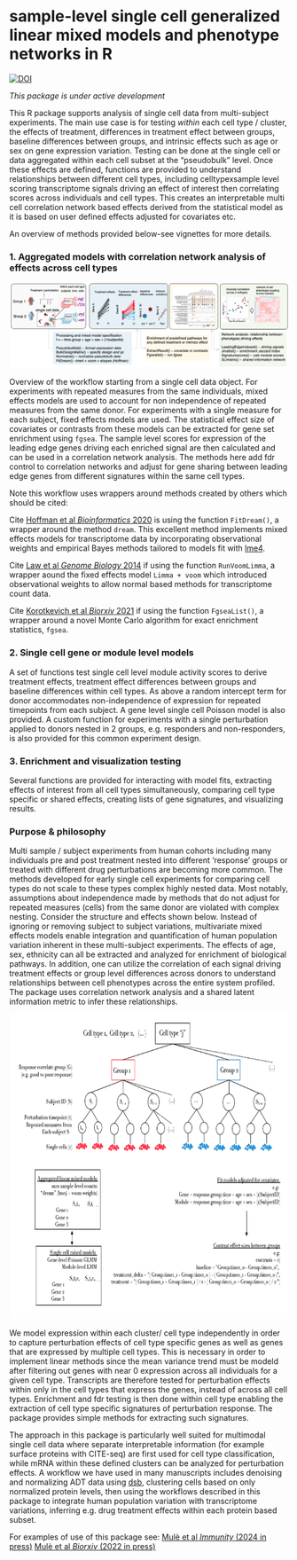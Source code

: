 sample-level single cell generalized linear mixed models and phenotype
networks in R
================

<!-- README.md is generated from README.Rmd. Please edit that file -->

[![DOI](https://zenodo.org/badge/330215343.svg)](https://zenodo.org/badge/latestdoi/330215343)

*This package is under active development*

This R package supports analysis of single cell data from multi-subject
experiments. The main use case is for testing *within* each cell type /
cluster, the effects of treatment, differences in treatment effect
between groups, baseline differences between groups, and intrinsic
effects such as age or sex on gene expression variation. Testing can be
done at the single cell or data aggregated within each cell subset at
the “pseudobulk” level. Once these effects are defined, functions are
provided to understand relationships between different cell types,
including celltypexsample level scoring transcriptome signals driving an
effect of interest then correlating scores across individuals and cell
types. This creates an interpretable multi cell correlation network
based effects derived from the statistical model as it is based on user
defined effects adjusted for covariates etc.

An overview of methods provided below-see vignettes for more details.

### 1. Aggregated models with correlation network analysis of effects across cell types

<p align="center">
<img src="man/figures/scglmmr_workflow_pb.png" />
</p>

Overview of the workflow starting from a single cell data object. For
experiments with repeated measures from the same individuals, mixed
effects models are used to account for non independence of repeated
measures from the same donor. For experiments with a single measure for
each subject, fixed effects models are used. The statistical effect size
of covariates or contrasts from these models can be extracted for gene
set enrichment using `fgsea`. The sample level scores for expression of
the leading edge genes driving each enriched signal are then calculated
and can be used in a correlation network analysis. The methods here add
fdr control to correlation networks and adjust for gene sharing between
leading edge genes from different signatures within the same cell types.

Note this workflow uses wrappers around methods created by others which
should be cited:

Cite [Hoffman et al *Bioinformatics*
2020](https://doi.org/10.1093/bioinformatics/btaa687) is using the
function `FitDream()`, a wrapper around the method `dream`. This
excellent method implements mixed effects models for transcriptome data
by incorporating observational weights and empirical Bayes methods
tailored to models fit with
[lme4](https://www.jstatsoft.org/article/view/v067i01).

Cite [Law et al *Genome Biology*
2014](https://genomebiology.biomedcentral.com/articles/10.1186/gb-2014-15-2-r29)
if using the function `RunVoomLimma`, a wrapper aound the fixed effects
model `Limma + voom` which introduced observational weights to allow
normal based methods for transcriptome count data.

Cite [Korotkevich et al *Biorxiv*
2021](https://www.biorxiv.org/content/10.1101/060012v3) if using the
function `FgseaList()`, a wrapper around a novel Monte Carlo algorithm
for exact enrichment statistics, `fgsea`.

### 2. Single cell gene or module level models

A set of functions test single cell level module activity scores to
derive treatment effects, treatment effect differences between groups
and baseline differences within cell types. As above a random intercept
term for donor accommodates non-independence of expression for repeated
timepoints from each subject. A gene level single cell Poisson model is
also provided. A custom function for experiments with a single
perturbation applied to donors nested in 2 groups, e.g. responders and
non-responders, is also provided for this common experiment design.

### 3. Enrichment and visualization testing

Several functions are provided for interacting with model fits,
extracting effects of interest from all cell types simultaneously,
comparing cell type specific or shared effects, creating lists of gene
signatures, and visualizing results.

### Purpose & philosophy

Multi sample / subject experiments from human cohorts including many
individuals pre and post treatment nested into different ‘response’
groups or treated with different drug perturbations are becoming more
common. The methods developed for early single cell experiments for
comparing cell types do not scale to these types complex highly nested
data. Most notably, assumptions about independence made by methods that
do not adjust for repeated measures (cells) from the same donor are
violated with complex nesting. Consider the structure and effects shown
below. Instead of ignoring or removing subject to subject variations,
multivariate mixed effects models enable integration and quantification
of human population variation inherent in these multi-subject
experiments. The effects of age, sex, ethnicity can all be extracted and
analyzed for enrichment of biological pathways. In addition, one can
utilize the correlation of each signal driving treatment effects or
group level differences across donors to understand relationships
between cell phenotypes across the entire system profiled. The package
uses correlation network analysis and a shared latent information metric
to infer these relationships.

<img src="man/figures/scglmmr.overview.png" width=750 height=550 />

We model expression within each cluster/ cell type independently in
order to capture perturbation effects of cell type specific genes as
well as genes that are expressed by multiple cell types. This is
necessary in order to implement linear methods since the mean variance
trend must be modeld after filtering out genes with near 0 expression
across all individuals for a given cell type. Transcripts are therefore
tested for perturbation effects within only in the cell types that
express the genes, instead of across all cell types. Enrichment and fdr
testing is then done within cell type enabling the extraction of cell
type specific signatures of perturbation response. The package provides
simple methods for extracting such signatures.

The approach in this package is particularly well suited for multimodal
single cell data where separate interpretable information (for example
surface proteins with CITE-seq) are first used for cell type
classification, while mRNA within these defined clusters can be analyzed
for perturbation effects. A workflow we have used in many manuscripts
includes denoising and normalizing ADT data using
[dsb](https://github.com/niaid/dsb), clustering cells based on only
normalized protein levels, then using the workflows described in this
package to integrate human population variation with transcriptome
variations, inferring e.g. drug treatment effects within each protein
based subset.

For examples of use of this package see: [Mulè et al *Immunity* (2024 in
press)](https://www.ncbi.nlm.nih.gov/pmc/articles/PMC10120791/) [Mulè et
al *Biorxiv* (2022 in
press)](https://www.biorxiv.org/content/10.1101/2022.06.05.494592v1.full)

<!-- badges: start -->
<!-- badges: end -->
